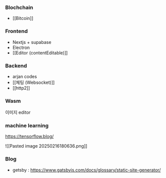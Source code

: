 
### Blochchain
- [[Bitcoin]]


### Frontend
- Nextjs + supabase
- Electron
- [[Editor (contentEditable)]]


### Backend
- arjan codes
- [[체팅 (Websocket)]]
- [[http2]]

### Wasm

이미지 editor


### machine learning

https://tensorflow.blog/


![[Pasted image 20250216180636.png]]



### Blog

- getsby : https://www.gatsbyjs.com/docs/glossary/static-site-generator/

